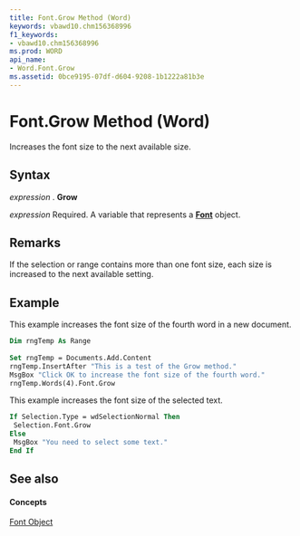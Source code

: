 ```yaml
---
title: Font.Grow Method (Word)
keywords: vbawd10.chm156368996
f1_keywords:
- vbawd10.chm156368996
ms.prod: WORD
api_name:
- Word.Font.Grow
ms.assetid: 0bce9195-07df-d604-9208-1b1222a81b3e
---
```



# Font.Grow Method (Word)

Increases the font size to the next available size.


## Syntax

 _expression_ . **Grow**

 _expression_ Required. A variable that represents a **[Font](font-object-word.md)** object.


## Remarks

If the selection or range contains more than one font size, each size is increased to the next available setting.


## Example

This example increases the font size of the fourth word in a new document.


```vb
Dim rngTemp As Range 
 
Set rngTemp = Documents.Add.Content 
rngTemp.InsertAfter "This is a test of the Grow method." 
MsgBox "Click OK to increase the font size of the fourth word." 
rngTemp.Words(4).Font.Grow
```

This example increases the font size of the selected text.




```vb
If Selection.Type = wdSelectionNormal Then 
 Selection.Font.Grow 
Else 
 MsgBox "You need to select some text." 
End If
```


## See also


#### Concepts


[Font Object](font-object-word.md)

